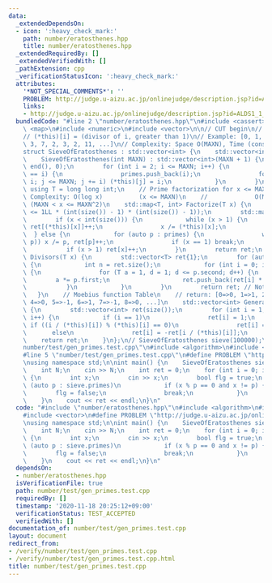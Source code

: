 ```yaml
---
data:
  _extendedDependsOn:
  - icon: ':heavy_check_mark:'
    path: number/eratosthenes.hpp
    title: number/eratosthenes.hpp
  _extendedRequiredBy: []
  _extendedVerifiedWith: []
  _pathExtension: cpp
  _verificationStatusIcon: ':heavy_check_mark:'
  attributes:
    '*NOT_SPECIAL_COMMENTS*': ''
    PROBLEM: http://judge.u-aizu.ac.jp/onlinejudge/description.jsp?id=ALDS1_1_C
    links:
    - http://judge.u-aizu.ac.jp/onlinejudge/description.jsp?id=ALDS1_1_C
  bundledCode: "#line 2 \"number/eratosthenes.hpp\"\n#include <cassert>\n#include\
    \ <map>\n#include <numeric>\n#include <vector>\n\n// CUT begin\n// Sieve of Eratosthenes\n\
    // (*this)[i] = (divisor of i, greater than 1)\n// Example: [0, 1, 2, 3, 2, 5,\
    \ 3, 7, 2, 3, 2, 11, ...]\n// Complexity: Space O(MAXN), Time (construction) O(MAXNloglogMAXN)\n\
    struct SieveOfEratosthenes : std::vector<int> {\n    std::vector<int> primes;\n\
    \    SieveOfEratosthenes(int MAXN) : std::vector<int>(MAXN + 1) {\n        std::iota(begin(),\
    \ end(), 0);\n        for (int i = 2; i <= MAXN; i++) {\n            if ((*this)[i]\
    \ == i) {\n                primes.push_back(i);\n                for (int j =\
    \ i; j <= MAXN; j += i) (*this)[j] = i;\n            }\n        }\n    }\n   \
    \ using T = long long int;\n    // Prime factorization for x <= MAXN^2\n    //\
    \ Complexity: O(log x)          (x <= MAXN)\n    //             O(MAXN / logMAXN)\
    \ (MAXN < x <= MAXN^2)\n    std::map<T, int> Factorize(T x) {\n        assert(x\
    \ <= 1LL * (int(size()) - 1) * (int(size()) - 1));\n        std::map<T, int> ret;\n\
    \        if (x < int(size())) {\n            while (x > 1) {\n               \
    \ ret[(*this)[x]]++;\n                x /= (*this)[x];\n            }\n      \
    \  } else {\n            for (auto p : primes) {\n                while (!(x %\
    \ p)) x /= p, ret[p]++;\n                if (x == 1) break;\n            }\n \
    \           if (x > 1) ret[x]++;\n        }\n        return ret;\n    }\n    std::vector<T>\
    \ Divisors(T x) {\n        std::vector<T> ret{1};\n        for (auto p : Factorize(x))\
    \ {\n            int n = ret.size();\n            for (int i = 0; i < n; i++)\
    \ {\n                for (T a = 1, d = 1; d <= p.second; d++) {\n            \
    \        a *= p.first;\n                    ret.push_back(ret[i] * a);\n     \
    \           }\n            }\n        }\n        return ret; // Not sorted\n \
    \   }\n    // Moebius function Table\n    // return: [0=>0, 1=>1, 2=>-1, 3=>-1,\
    \ 4=>0, 5=>-1, 6=>1, 7=>-1, 8=>0, ...]\n    std::vector<int> GenerateMoebiusFunctionTable()\
    \ {\n        std::vector<int> ret(size());\n        for (int i = 1; i < int(size());\
    \ i++) {\n            if (i == 1)\n                ret[i] = 1;\n            else\
    \ if ((i / (*this)[i]) % (*this)[i] == 0)\n                ret[i] = 0;\n     \
    \       else\n                ret[i] = -ret[i / (*this)[i]];\n        }\n    \
    \    return ret;\n    }\n};\n// SieveOfEratosthenes sieve(100000);\n#line 2 \"\
    number/test/gen_primes.test.cpp\"\n#include <algorithm>\n#include <iostream>\n\
    #line 5 \"number/test/gen_primes.test.cpp\"\n#define PROBLEM \"http://judge.u-aizu.ac.jp/onlinejudge/description.jsp?id=ALDS1_1_C\"\
    \nusing namespace std;\n\nint main() {\n    SieveOfEratosthenes sieve(10000);\n\
    \    int N;\n    cin >> N;\n    int ret = 0;\n    for (int i = 0; i < N; i++)\
    \ {\n        int x;\n        cin >> x;\n        bool flg = true;\n        for\
    \ (auto p : sieve.primes)\n            if (x % p == 0 and x != p) {\n        \
    \        flg = false;\n                break;\n            }\n        ret += flg;\n\
    \    }\n    cout << ret << endl;\n}\n"
  code: "#include \"number/eratosthenes.hpp\"\n#include <algorithm>\n#include <iostream>\n\
    #include <vector>\n#define PROBLEM \"http://judge.u-aizu.ac.jp/onlinejudge/description.jsp?id=ALDS1_1_C\"\
    \nusing namespace std;\n\nint main() {\n    SieveOfEratosthenes sieve(10000);\n\
    \    int N;\n    cin >> N;\n    int ret = 0;\n    for (int i = 0; i < N; i++)\
    \ {\n        int x;\n        cin >> x;\n        bool flg = true;\n        for\
    \ (auto p : sieve.primes)\n            if (x % p == 0 and x != p) {\n        \
    \        flg = false;\n                break;\n            }\n        ret += flg;\n\
    \    }\n    cout << ret << endl;\n}\n"
  dependsOn:
  - number/eratosthenes.hpp
  isVerificationFile: true
  path: number/test/gen_primes.test.cpp
  requiredBy: []
  timestamp: '2020-11-18 20:25:12+09:00'
  verificationStatus: TEST_ACCEPTED
  verifiedWith: []
documentation_of: number/test/gen_primes.test.cpp
layout: document
redirect_from:
- /verify/number/test/gen_primes.test.cpp
- /verify/number/test/gen_primes.test.cpp.html
title: number/test/gen_primes.test.cpp
---
```

